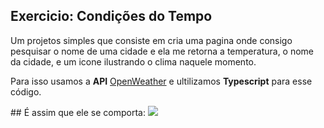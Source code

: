 ## Exercicio: Condições do Tempo
<p>Um projetos simples que consiste em cria uma pagina onde consigo pesquisar o nome de uma cidade e ela me retorna a temperatura, o nome da cidade, e um icone ilustrando o clima naquele momento.</p>
<p>Para isso usamos a <strong>API</strong> <a href="https://openweathermap.org" target="_blank">OpenWeather</a> e ultilizamos <strong>Typescript</strong> para esse código.</p>
## É assim que ele se comporta:
<img src="https://drive.google.com/file/d/1hDaLDASViYVkM4IdGydtWqnbkhTyju9R/view?usp=drive_link">
